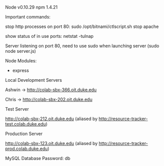 Node v0.10.29
npm 1.4.21

Important commands:

stop http processes on port 80:  sudo /opt/bitnami/ctlscript.sh stop apache


show status of in use ports: netstat -tulnap



Server listening on port 80, need to use sudo when launching server (sudo node server.js)

Node Modules:

- express

Local Development Servers

Ashwin -> http://colab-sbx-366.oit.duke.edu

Chris -> http://colab-sbx-202.oit.duke.edu

Test Server

http://colab-sbx-212.oit.duke.edu (aliased by http://resource-tracker-test.colab.duke.edu)

Production Server

http://colab-sbx-123.oit.duke.edu (aliased by http://resource-tracker-prod.colab.duke.edu)

MySQL Database Password: db




